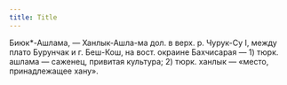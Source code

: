 ```yaml
---
title: Title
---
```


Биюк*-Ашлама, — Ханлык-Ашла-ма дол. в верх. р. Чурук-Су I, между плато Бурунчак
и г. Беш-Кош, на вост. окраине Бахчисарая — 1) тюрк. ашлама — саженец, привитая
культура; 2) тюрк. ханлык — «место, принадлежащее хану».
